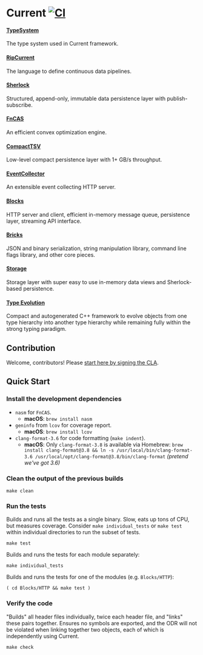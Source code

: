 # Current [![CI](https://travis-ci.org/C5T/Current.svg?branch=master)](https://travis-ci.org/C5T/Current)

#### [TypeSystem](https://github.com/C5T/Current/blob/master/typesystem/README.md)
The type system used in Current framework.

#### [RipCurrent](https://github.com/C5T/Current/blob/master/RipCurrent/README.md)
The language to define continuous data pipelines.

#### [Sherlock](https://github.com/C5T/Current/blob/master/Sherlock/README.md)
Structured, append-only, immutable data persistence layer with publish-subscribe.

#### [FnCAS](https://github.com/C5T/Current/blob/master/fncas/README.md)
An efficient convex optimization engine.

#### [CompactTSV](https://github.com/C5T/Current/blob/master/compacttsv/)
Low-level compact persistence layer with 1+ GB/s throughput.

#### [EventCollector](https://github.com/C5T/Current/blob/master/event_collector/README.md)
An extensible event collecting HTTP server.

#### [Blocks](https://github.com/C5T/Current/blob/master/blocks/README.md)
HTTP server and client, efficient in-memory message queue, persistence layer, streaming API interface.

#### [Bricks](https://github.com/C5T/Current/blob/master/bricks/README.md)
JSON and binary serialization, string manipulation library, command line flags library, and other core pieces.

#### [Storage](https://github.com/C5T/Current/blob/master/Storage/REST-API.md)
Storage layer with super easy to use in-memory data views and Sherlock-based persistence.

#### [Type Evolution](https://github.com/C5T/Current/blob/master/typesystem/Evolution.md)
Compact and autogenerated C++ framework to evolve objects from one type hierarchy into another type hierarchy while remaining fully within the strong typing paradigm.

## Contribution

Welcome, contributors! Please [start here by signing the CLA](https://github.com/C5T/Current/blob/master/contributors/README.md).

## Quick Start

### Install the development dependencies

- `nasm` for `FnCAS`.
  - **macOS**: `brew install nasm`
- `geninfo` from `lcov` for coverage report.
  - **macOS**: `brew install lcov`
- `clang-format-3.6` for code formatting (`make indent`).
  - **macOS**: Only `clang-format-3.8` is available via Homebrew: `brew install clang-format@3.8 && ln -s /usr/local/bin/clang-format-3.6 /usr/local/opt/clang-format@3.8/bin/clang-format` _(pretend we've got 3.6)_

### Clean the output of the previous builds

```
make clean
```

### Run the tests

Builds and runs all the tests as a single binary. Slow, eats up tons of CPU, but measures coverage.
Consider `make individual_tests` or `make test` within individual directories to run the subset of tests.
```
make test
```

Builds and runs the tests for each module separately:
```
make individual_tests
```

Builds and runs the tests for one of the modules (e.g. `Blocks/HTTP`):
```
( cd Blocks/HTTP && make test )
```

### Verify the code

"Builds" all header files individually, twice each header file, and "links" these pairs together.
Ensures no symbols are exported, and the ODR will not be violated when linking together two objects, each of which is independently using Current.
```
make check
```
